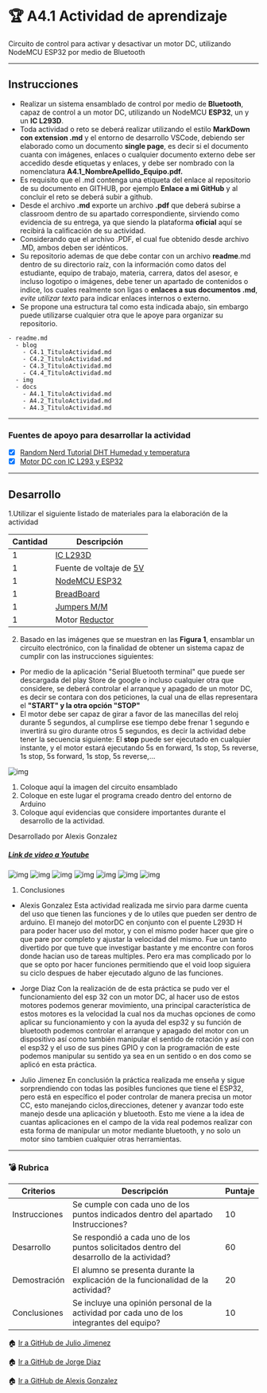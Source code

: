 # :trophy: A4.1 Actividad de aprendizaje

Circuito de control para activar y desactivar un motor DC, utilizando  NodeMCU ESP32 por medio de Bluetooth
___

## Instrucciones

- Realizar un sistema ensamblado de control por medio de **Bluetooth**, capaz de control a un motor DC, utilizando un NodeMCU **ESP32**, un y un **IC L293D**.
- Toda actividad o reto se deberá realizar utilizando el estilo **MarkDown con extension .md** y el entorno de desarrollo VSCode, debiendo ser elaborado como un documento **single page**, es decir si el documento cuanta con imágenes, enlaces o cualquier documento externo debe ser accedido desde etiquetas y enlaces, y debe ser nombrado con la nomenclatura **A4.1_NombreApellido_Equipo.pdf.**
- Es requisito que el .md contenga una etiqueta del enlace al repositorio de su documento en GITHUB, por ejemplo **Enlace a mi GitHub** y al concluir el reto se deberá subir a github.
- Desde el archivo **.md** exporte un archivo **.pdf** que deberá subirse a classroom dentro de su apartado correspondiente, sirviendo como evidencia de su entrega, ya que siendo la plataforma **oficial** aquí se recibirá la calificación de su actividad.
- Considerando que el archivo .PDF, el cual fue obtenido desde archivo .MD, ambos deben ser idénticos.
- Su repositorio ademas de que debe contar con un archivo **readme**.md dentro de su directorio raíz, con la información como datos del estudiante, equipo de trabajo, materia, carrera, datos del asesor, e incluso logotipo o imágenes, debe tener un apartado de contenidos o indice, los cuales realmente son ligas o **enlaces a sus documentos .md**, _evite utilizar texto_ para indicar enlaces internos o externo.
- Se propone una estructura tal como esta indicada abajo, sin embargo puede utilizarse cualquier otra que le apoye para organizar su repositorio.
  
```
- readme.md
  - blog
    - C4.1_TituloActividad.md
    - C4.2_TituloActividad.md
    - C4.3_TituloActividad.md
    - C4.4_TituloActividad.md    
  - img
  - docs
    - A4.1_TituloActividad.md
    - A4.2_TituloActividad.md
    - A4.3_TituloActividad.md
```
___

### Fuentes de apoyo para desarrollar la actividad

- [x] [Random Nerd Tutorial DHT Humedad y temperatura](https://randomnerdtutorials.com/esp32-dht11-dht22-temperature-humidity-sensor-arduino-ide/)
- [x] [Motor DC con IC L293 y ESP32](https://www.hackster.io/Oniichan_is_ded/l293d-with-esp32-wemos-lolin-d32-v2-hacked-edition-ea2086)

___

## Desarrollo

1.Utilizar el siguiente listado de materiales para la elaboración de la actividad

| Cantidad | Descripción                                                                                                                                                                                                                |
| -------- | -------------------------------------------------------------------------------------------------------------------------------------------------------------------------------------------------------------------------- |
| 1        | [IC L293D]([https://www.amazon.com.mx/330ohms-M%C3%B3dulo-Sensor-Humedad-Temperatura/dp/B07Q4KWJQY/ref=sr_1_1?__mk_es_MX=%C3%85M%C3%85%C5%BD%C3%95%C3%91&dchild=1&keywords=sensor+dht11&qid=1599003418&sr=8-1)             |
| 1        | Fuente de voltaje de [5V](https://unicrom.com/fuente-de-voltaje-5-y-9-vdc/)                                                                                                                                                                                                    |
| 1        | [NodeMCU ESP32](https://www.amazon.com.mx/ESP-32-ESP-32S-ESP-WROOM-32-ESP32-S-desarrollo/dp/B07TBFC75Z/ref=sr_1_2?__mk_es_MX=%C3%85M%C3%85%C5%BD%C3%95%C3%91&dchild=1&keywords=esp32&qid=1599003438&sr=8-2)                |
| 1        | [BreadBoard](https://www.amazon.com.mx/Deke-Home-Breadboard-distribuci%C3%B3n-electr%C3%B3nica/dp/B086C9HK7V/ref=sr_1_22?__mk_es_MX=%C3%85M%C3%85%C5%BD%C3%95%C3%91&dchild=1&keywords=breadboard&qid=1599003455&sr=8-22)   |
| 1        | [Jumpers M/M](https://www.amazon.com.mx/ELEGOO-Macho-Hembra-Macho-Macho-Hembra-Hembra-Protoboard/dp/B06ZXSQ5WG/ref=sr_1_1?__mk_es_MX=%C3%85M%C3%85%C5%BD%C3%95%C3%91&dchild=1&keywords=jumper+wires&qid=1599003519&sr=8-1) |
| 1| Motor [Reductor](https://www.steren.com.mx/motor-reductor-de-doble-eje-tipo-i-3-vcc.html) |


2. Basado en las imágenes que se muestran en las **Figura 1**, ensamblar un circuito electrónico, con la finalidad de obtener un sistema capaz de cumplir con las instrucciones siguientes:
   
  + Por medio de la aplicación "Serial Bluetooth terminal" que puede ser descargada del play Store de google o incluso cualquier otra que considere, se deberá controlar el arranque y apagado de un motor DC, es decir se contara con dos peticiones, la cual una de ellas representara el **"START" y la otra opción "STOP"**
  + El motor debe ser capaz de girar a favor de las manecillas del reloj durante 5 segundos, al cumplirse ese tiempo debe frenar 1 segundo e invertirá su giro durante otros 5 segundos, es decir la actividad debe tener la secuencia siguiente: El **stop** puede ser ejecutado en cualquier instante, y el motor estará ejecutando 5s en forward, 1s stop, 5s reverse, 1s stop, 5s forward, 1s stop, 5s reverse,...
    
![img](IMG/C4.x_ESP32_L293_ControlMotor.png)
1. Coloque aquí la imagen del circuito ensamblado
2. Coloque en este lugar el programa creado dentro del entorno de Arduino
3. Coloque aquí evidencias que considere importantes durante el desarrollo de la actividad.

Desarrollado por Alexis Gonzalez
##### [Link de video a Youtube](https://www.youtube.com/watch?v=U6PVq1vpGoU&feature=youtu.be)

![img](IMG/A4.1Placa1.jpg)
![img](IMG/A4.1Placa2.jpg)
![img](IMG/A4.1Placa3.jpg)
![img](IMG/A4.1Codigo1.png)
![img](IMG/A4.1Codigo2.png)
![img](IMG/A4.1_evidencia1.PNG)
![img](IMG/A4.1_evidencia2.PNG)

1. Conclusiones

- Alexis Gonzalez
Esta actividad realizada me sirvio para darme cuenta del uso que tienen las funciones y de lo utiles que pueden ser dentro de arduino. El manejo del motorDC en conjunto con el puente L293D H para poder hacer uso del motor, y con el mismo poder hacer que gire o que pare por completo y ajustar la velocidad del mismo. Fue un tanto divertido por que tuve que investigar bastante y me encontre con foros donde hacian uso de tareas multiples. Pero era mas complicado por lo que se opto por hacer funciones permitiendo que el void loop siguiera su ciclo despues de haber ejecutado alguno de las funciones.

- Jorge Diaz
Con la realización de de esta práctica se pudo ver el funcionamiento del esp 32 con un motor DC, al hacer uso de estos motores podemos generar movimiento, una principal característica de estos motores es la velocidad la cual nos da muchas opciones de como aplicar su funcionamiento y con la ayuda del esp32 y su función de bluetooth podemos controlar el arranque y apagado del motor con un dispositivo así como también manipular el sentido de rotación y así con el esp32 y el uso de sus pines GPIO y con la programación de este podemos manipular su sentido ya sea en un sentido o en dos como se aplicó en esta práctica.
 
- Julio Jimenez 
En conclusión la práctica realizada me enseña y sigue sorprendiendo con todas las posibles funciones que tiene el ESP32, pero está en específico el poder controlar de manera precisa un motor CC, esto manejando ciclos,direcciones, detener y avanzar todo este manejo desde una aplicación y bluetooth.
Esto me viene a la idea de cuantas aplicaciones en el campo de la vida real podemos realizar con esta forma de manipular un motor mediante bluetooth, y no solo un motor sino tambien cualquier otras herramientas.

___

### :bomb: Rubrica

| Criterios     | Descripción                                                                                  | Puntaje |
| ------------- | -------------------------------------------------------------------------------------------- | ------- |
| Instrucciones | Se cumple con cada uno de los puntos indicados dentro del apartado Instrucciones?            | 10      |
| Desarrollo    | Se respondió a cada uno de los puntos solicitados dentro del desarrollo de la actividad?     | 60      |
| Demostración  | El alumno se presenta durante la explicación de la funcionalidad de la actividad?            | 20      |
| Conclusiones  | Se incluye una opinión personal de la actividad  por cada uno de los integrantes del equipo? | 10      |

:house: [Ir a GitHub de Julio Jimenez](https://github.com/JJimenez2117/SistemasProg/blob/master/README.md)
 
:house: [Ir a GitHub de Jorge Diaz](https://github.com/JDavidDiaz/Sistemas-Programables)
 
:house: [Ir a GitHub de Alexis Gonzalez](https://github.com/GlzAlexis/Sistemas_Programables)